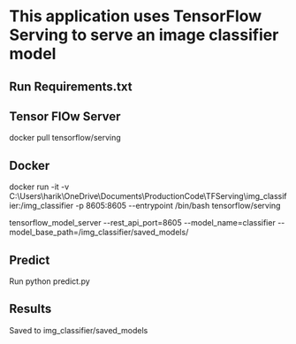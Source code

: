 # This application uses TensorFlow Serving to serve an image classifier model

## Run Requirements.txt

## Tensor FlOw Server

docker pull tensorflow/serving

## Docker 

docker run -it -v C:\Users\harik\OneDrive\Documents\ProductionCode\TFServing\img_classifier:/img_classifier -p 8605:8605 --entrypoint /bin/bash tensorflow/serving

tensorflow_model_server --rest_api_port=8605 --model_name=classifier --model_base_path=/img_classifier/saved_models/

## Predict 

Run python predict.py

## Results

Saved to img_classifier/saved_models

